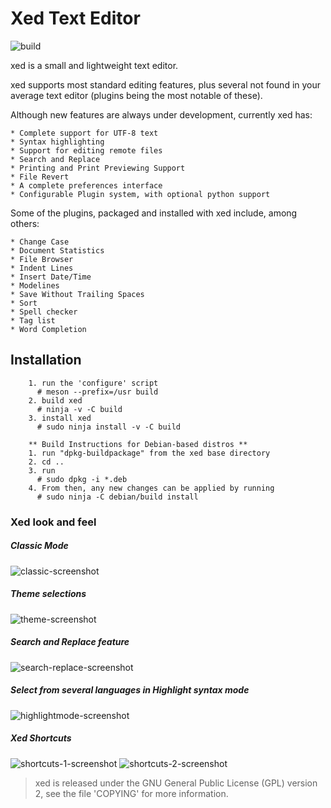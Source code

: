 # Xed Text Editor
![build](https://github.com/linuxmint/xed/actions/workflows/build.yml/badge.svg)

xed is a small and lightweight text editor.

xed supports most standard editing features, plus several not found in your
average text editor (plugins being the most notable of these).

Although new features are always under development, currently xed has:

    * Complete support for UTF-8 text
    * Syntax highlighting
    * Support for editing remote files
    * Search and Replace
    * Printing and Print Previewing Support
    * File Revert
    * A complete preferences interface
    * Configurable Plugin system, with optional python support

Some of the plugins, packaged and installed with xed include, among others:

    * Change Case
    * Document Statistics
    * File Browser
    * Indent Lines
    * Insert Date/Time
    * Modelines
    * Save Without Trailing Spaces
    * Sort
    * Spell checker
    * Tag list
    * Word Completion


## Installation

```
    1. run the 'configure' script
      # meson --prefix=/usr build
    2. build xed
      # ninja -v -C build
    3. install xed
      # sudo ninja install -v -C build

    ** Build Instructions for Debian-based distros **
    1. run "dpkg-buildpackage" from the xed base directory
    2. cd ..
    3. run 
      # sudo dpkg -i *.deb
    4. From then, any new changes can be applied by running
      # sudo ninja -C debian/build install 
```

### Xed look and feel

##### Classic Mode
![classic-screenshot](/screencaptures/classic_screencapture.png?raw=true)

##### Theme selections
![theme-screenshot](/screencaptures/theme_screencapture.png?raw=true)

##### Search and Replace feature
![search-replace-screenshot](/screencaptures/search_replace_screencapture.png?raw=true)

##### Select from several languages in Highlight syntax mode
![highlightmode-screenshot](/screencaptures/highlightmode_screencapture.png?raw=true)

##### Xed Shortcuts
![shortcuts-1-screenshot](/screencaptures/shortcuts_1_screencapture.png?raw=true)
![shortcuts-2-screenshot](/screencaptures/shortcuts_2_screencapture.png?raw=true)



> xed is released under the GNU General Public License (GPL) version 2, see
> the file 'COPYING' for more information.
